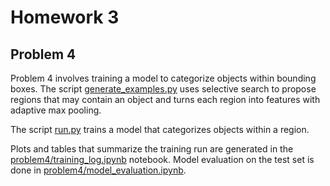 # Homework 3

## Problem 4

Problem 4 involves training a model to categorize objects within bounding
boxes. The script [generate_examples.py](generate_examples.py) uses selective
search to propose regions that may contain an object and turns each region into
features with adaptive max pooling.

The script [run.py](run.py) trains a model that categorizes objects within a
region.

Plots and tables that summarize the training run are generated in the
[problem4/training_log.ipynb](problem4/training_log.ipynb) notebook. Model
evaluation on the test set is done in
[problem4/model_evaluation.ipynb](problem4/model_evaluation.ipynb).